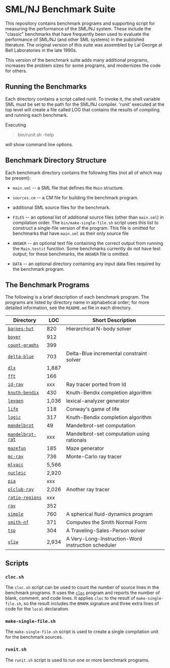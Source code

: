 # SML/NJ Benchmark Suite

This repository contains benchmark programs and supporting script
for measuring the performance of the SML/NJ system.  These include
the "classic" benchmarks that have frequently been used to evaluate
the performance of SML/NJ (and other SML systems) in the published
literature.  The original version of this suite was assembled by
Lal George at Bell Laboratories in the late 1990s.

This version of the benchmark suite adds many additional programs,
increases the problem sizes for some programs, and modernizes the
code for others.

## Running the Benchmarks

Each directory contains a script called runit. To invoke it, the shell
variable SML must be set to the path for the SML/NJ compiler. 'runit'
executed at the top level will create a file called LOG that contains
the results of compiling and running each benchmark.

Executing

> bin/runit.sh -help

will show command line options.

## Benchmark Directory Structure

Each benchmark directory contains the following files (not all of which
may be present):

* `main.sml` -- a SML file that defines the `Main` structure.

* `sources.cm` -- a CM file for building the benchmark program.

* additional SML source files for the benchmark.

* `FILES` -- an optional list of additional source files (other than
  `main.sml`) in compilation order.  The `bin/make-single-file.sh` script
  uses this list to construct a single-file version of the program.
  This file is omitted for benchmarks that have `main.sml` as their
  only source file

* `ANSWER` -- an optional text file containing the correct output from
  running the `Main.testit` function.  Some benchmarks currently do not
  have test output; for these benchmarks, the `ANSWER` file is omitted.

* `DATA` -- an optional directory containing any input data files required
  by the benchmark program.

## The Benchmark Programs

The following is a brief description of each benchmark program.
The programs are listed by directory name in alphabetical order;
for more detailed information, see the `README.md` file in each
directory.

| Directory                                             | LOC   | Short Description                          |
| ----------------------------------------------------- | ----- | ------------------------------------------ |
| [`barnes-hut`](programs/barnes-hut/README.md)         |   820 | Hierarchical N-body solver                 |
| [`boyer`](programs/boyer/README.md)                   |   912 |                                            |
| [`count-graphs`](programs/count-graphs/README.md)     |   399 |                                            |
| [`delta-blue`](programs/delta-blue/README.md)         |   703 | Delta-Blue incremental constraint solver   |
| [`dlx`](programs/dlx/README.md)                       | 1,887 |                                            |
| [`fft`](programs/fft/README.md)                       |   166 |                                            |
| [`id-ray`](programs/id-ray/README.md)                 |   xxx | Ray tracer ported from Id                  |
| [`knuth-bendix`](programs/knuth-bendix/README.md)     |   430 | Knuth-Bendix completion algorithm          |
| [`lexgen`](programs/lexgen/README.md)                 | 1,036 | lexical-analyzer generator                 |
| [`life`](programs/life/README.md)                     |   118 | Conway's game of life                      |
| [`logic`](programs/logic/README.md)                   |   317 | Knuth-Bendix completion algorithm          |
| [`mandelbrot`](programs/mandelbrot/README.md)         |    49 | Mandelbrot-set computation                 |
| [`mandelbrot-rat`](programs/mandelbrot-rat/README.md) |   xxx | Mandelbrot-set computation using rationals |
| [`mazefun`](programs/mazefun/README.md)               |   185 | Maze generator                             |
| [`mc-ray`](programs/mc-ray/README.md)                 |   736 | Monte-Carlo ray tracer                     |
| [`mlyacc`](programs/mlyacc/README.md)                 | 5,566 |                                            |
| [`nucleic`](programs/nucleic/README.md)               | 2,920 |                                            |
| [`pia`](programs/pia/README.md)                       |   xxx |                                            |
| [`plclub-ray`](programs/plclub-ray/README.md)         | 2,026 | Another ray tracer                         |
| [`ratio-regions`](programs/ratio-regions/README.md)   |   xxx |                                            |
| [`ray`](programs/ray/README.md)                       |   352 |                                            |
| [`simple`](programs/simple/README.md)                 |   760 | A spherical fluid-dynamics program         |
| [`smith-nf`](programs/smith-nf/README.md)             |   371 | Computes the Smith Normal Form             |
| [`tsp`](programs/tsp/README.md)                       |   304 | A Traveling-Sales-Person solver            |
| [`vliw`](programs/vliw/README.md)                     | 2,934 | A Very-Long-Instruction-Word instruction scheduler |

## Scripts

### `cloc.sh`

The `cloc.sh` script can be used to count the number of source lines in
the benchmark programs.  It uses the [`cloc`](https://github.com/AlDanial/cloc)
program and reports the number of blank, comment, and code lines.  It
applies `cloc` to the result of `make-single-file.sh`, so the result includes the
`BMARK` signature and three extra lines of code for the `local` declaration.

### `make-single-file.sh`

The `make-single-file.sh` script is used to create a single compilation unit for the
benchmark sources.

### `runit.sh`

The `runit.sh` script is used to run one or more benchmark programs.

